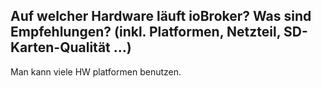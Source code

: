 ## Auf welcher Hardware läuft ioBroker? Was sind Empfehlungen? (inkl. Platformen, Netzteil, SD-Karten-Qualität ...)
Man kann viele HW platformen benutzen.